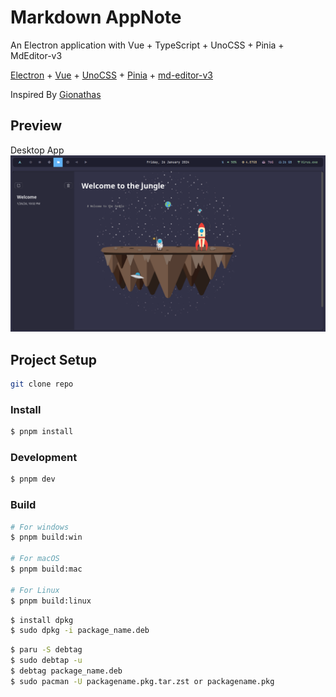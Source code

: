 # Markdown AppNote

An Electron application with Vue + TypeScript + UnoCSS + Pinia + MdEditor-v3

[Electron](https://github.com/electron/electron) +
[Vue](https://github.com/vuejs/vue) +
[UnoCSS](https://github.com/unocss/unocss) +
[Pinia](https://github.com/vuejs/pinia) +
[md-editor-v3](https://github.com/imzbf/md-editor-v3)

Inspired By [Gionathas](https://github.com/gionathas/NoteMark)

## Preview

Desktop App
![PreviewNoteMarkApp](./resources/preview.png)

## Project Setup

```bash
git clone repo
```

### Install

```bash
$ pnpm install
```

### Development

```bash
$ pnpm dev
```

### Build

```bash
# For windows
$ pnpm build:win

# For macOS
$ pnpm build:mac

# For Linux
$ pnpm build:linux
```

<!-- linux install -->

```bash
$ install dpkg
$ sudo dpkg -i package_name.deb
```

<!-- install archlinux -->

```bash
$ paru -S debtag
$ sudo debtap -u
$ debtag package_name.deb
$ sudo pacman -U packagename.pkg.tar.zst or packagename.pkg
```
